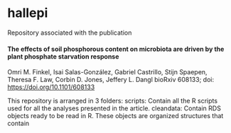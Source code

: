 # hallepi
Repository associated with the publication

#### The effects of soil phosphorous content on microbiota are driven by the plant phosphate starvation response
Omri M. Finkel, Isai Salas-González, Gabriel Castrillo, Stijn Spaepen, Theresa F. Law, Corbin D. Jones, Jeffery L. Dangl
bioRxiv 608133; doi: https://doi.org/10.1101/608133

This repository is arranged in 3 folders:
scripts: Contain all the R scripts used for all the analyses presented in the article.
cleandata: Contain RDS objects ready to be read in R. These objects are organized structures that contain



